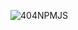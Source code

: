 
  ![404NPMJS](https://github.com/ayatweb/xray/assets/145841131/aaf14343-1995-4c0f-a587-e07070f13e8e)

